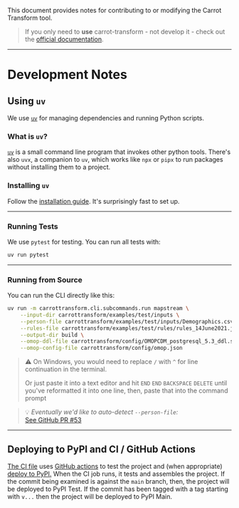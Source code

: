 

This document provides notes for contributing to or modifying the Carrot Transform tool.

> If you only need to **use** carrot-transform - not develop it - check out the [official documentation](https://carrot.ac.uk/transform).

---

# Development Notes

## Using `uv`

We use [`uv`](https://docs.astral.sh/uv/) for managing dependencies and running Python scripts.

### What is `uv`?

[`uv`](https://docs.astral.sh/uv/) is a small command line program that invokes other python tools.
There's also `uvx`, a companion to `uv`, which works like `npx` or `pipx` to run packages without installing them to a project.

### Installing `uv`

Follow the [installation guide](https://docs.astral.sh/uv/#installation).
It's surprisingly fast to set up.

---

### Running Tests

We use `pytest` for testing.
You can run all tests with:

```sh
uv run pytest
```

---

### Running from Source

You can run the CLI directly like this:

```sh
uv run -m carrottransform.cli.subcommands.run mapstream \
    --input-dir carrottransform/examples/test/inputs \
    --person-file carrottransform/examples/test/inputs/Demographics.csv \
    --rules-file carrottransform/examples/test/rules/rules_14June2021.json \
    --output-dir build \
    --omop-ddl-file carrottransform/config/OMOPCDM_postgresql_5.3_ddl.sql \
    --omop-config-file carrottransform/config/omop.json
```

> ⚠️ On Windows, you would need to replace `/` with `^` for line continuation in the terminal.
>
> Or just paste it into a text editor and hit `END` `END` `BACKSPACE` `DELETE` until you've reformatted it into one line, then, paste that into the command prompt

> 💡 *Eventually we'd like to auto-detect `--person-file`:*  
> [See GitHub PR #53](https://github.com/Health-Informatics-UoN/carrot-transform/pull/53)

---

## Deploying to PyPI and CI / GitHub Actions

[The CI file](.github/workflows/uv-workflow.yml) uses [GitHub actions](https://github.com/Health-Informatics-UoN/carrot-transform/actions) to test the project and (when appropriate) [deploy to PyPI.](https://pypi.org/project/carrot-transform/)
When the CI job runs, it tests and assembles the project.
If the commit being examined is against the `main` branch, then, the project will be deployed to PyPI Test.
If the commit has been tagged with a tag starting with `v...` then the project will be deployed to PyPI Main.
